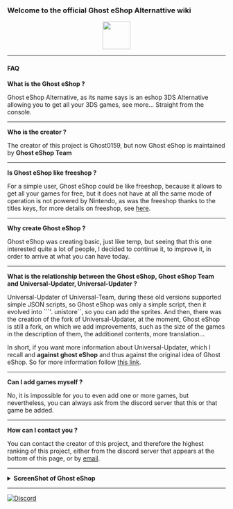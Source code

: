 ### **Welcome to the official Ghost eShop Alternattive wiki**
<div align="center"><img src="http://ghosteshop.com/icon.png" height="64px"></div>

___

#### **FAQ**
**What is the Ghost eShop ?**

Ghost eShop Alternative, as its name says is an eshop 3DS Alternative allowing you to get all your 3DS games, see more...
Straight from the console.
___
**Who is the creator ?**

The creator of this project is Ghost0159, but now Ghost eShop is maintained by **Ghost eShop Team**
___
**Is Ghost eShop like freeshop ?**

For a simple user, Ghost eShop could be like freeshop, because it allows to get all your games for free, but it does not have at all the same mode of operation is not powered by Nintendo, as was the freeshop thanks to the titles keys, for more details on freeshop, see [here](https://freeshop.pw).
___
**Why create Ghost eShop ?**

Ghost eShop was creating basic, just like temp, but seeing that this one interested quite a lot of people, I decided to continue it, to improve it, in order to arrive at what you can have today.
___
**What is the relationship between the Ghost eShop, Ghost eShop Team and Universal-Updater, Universal-Updater ?**

Universal-Updater of Universal-Team, during these old versions supported simple JSON scripts, so Ghost eShop was only a simple script, then it evolved into ```'. unistore``, so you can add the sprites.
And then, there was the creation of the fork of Universal-Updater, at the moment, Ghost eShop is still a fork, on which we add improvements, such as the size of the games in the description of them, the additionel contents, more translation...

In short, if you want more information about Universal-Updater, which I recall and **against ghost eShop** and thus against the original idea of Ghost eShop.
So for more information follow [this link](https://github.com/Unversal-Team/).
___
**Can I add games myself ?**

No, it is impossible for you to even add one or more games, but nevertheless, you can always ask from the discord server that this or that game be added.
___
**How can I contact you ?**

You can contact the creator of this project, and therefore the highest ranking of this project, either from the discord server that appears at the bottom of this page, or by [email](mailto::contact.ghost01@gmail.com).
___
<details><summary><B>ScreenShot of Ghost eShop</B></summary>
<div><img src="https://cdn.ghosteshop.com/Images/3ds/Ghost%20eShop%20Alternative%203DS/screenshot/01-Checking%20Update.png" height="300px"> <img src="https://cdn.ghosteshop.com/Images/3ds/Ghost%20eShop%20Alternative%203DS/screenshot/02-Main%20Menu.png" height="300px"> <img src="https://cdn.ghosteshop.com/Images/3ds/Ghost%20eShop%20Alternative%203DS/screenshot/03-Multi%20Version.png" height="300px"> <img src="https://cdn.ghosteshop.com/Images/3ds/Ghost%20eShop%20Alternative%203DS/screenshot/04-Availible%20Downloads.png" height="300px"> <img src="https://cdn.ghosteshop.com/Images/3ds/Ghost%20eShop%20Alternative%203DS/screenshot/05-Search%20%26%20Filters.png" height="300px"> <img src="https://cdn.ghosteshop.com/Images/3ds/Ghost%20eShop%20Alternative%203DS/screenshot/06-Search%20Title.png" height="300px"> <img src="https://cdn.ghosteshop.com/Images/3ds/Ghost%20eShop%20Alternative%203DS/screenshot/07-Search%20Author.png" height="300px"> <img src="https://cdn.ghosteshop.com/Images/3ds/Ghost%20eShop%20Alternative%203DS/screenshot/08-Search%20Category.png" height="300px"> <img src="https://cdn.ghosteshop.com/Images/3ds/Ghost%20eShop%20Alternative%203DS/screenshot/09-Search%20Category.png" height="300px"> <img src="https://cdn.ghosteshop.com/Images/3ds/Ghost%20eShop%20Alternative%203DS/screenshot/10-Search%20Console.png" height="300px"> <img src="https://cdn.ghosteshop.com/Images/3ds/Ghost%20eShop%20Alternative%203DS/screenshot/11-Mark%20Menu.png" height="300px"> <img src="https://cdn.ghosteshop.com/Images/3ds/Ghost%20eShop%20Alternative%203DS/screenshot/12-Mark%20Game.png" height="300px"> <img src="https://cdn.ghosteshop.com/Images/3ds/Ghost%20eShop%20Alternative%203DS/screenshot/13-Filter%20Mark.png" height="300px"> <img src="https://cdn.ghosteshop.com/Images/3ds/Ghost%20eShop%20Alternative%203DS/screenshot/14-Sorting%20Menu.png" height="300px"> <img src="https://cdn.ghosteshop.com/Images/3ds/Ghost%20eShop%20Alternative%203DS/screenshot/15-Sorting%20Title%20Ascending.png" height="300px"> <img src="https://cdn.ghosteshop.com/Images/3ds/Ghost%20eShop%20Alternative%203DS/screenshot/16-Sorting%20Last%20Update%20Descending.png" height="300px"> <img src="https://cdn.ghosteshop.com/Images/3ds/Ghost%20eShop%20Alternative%203DS/screenshot/17-Grid%20Vue.png" height="300px"> <img src="https://cdn.ghosteshop.com/Images/3ds/Ghost%20eShop%20Alternative%203DS/screenshot/17-List%20Vue.png" height="300px"> <img src="https://cdn.ghosteshop.com/Images/3ds/Ghost%20eShop%20Alternative%203DS/screenshot/18-Settings%20Menu.png" height="300px"> <img src="https://cdn.ghosteshop.com/Images/3ds/Ghost%20eShop%20Alternative%203DS/screenshot/19-Choose%20Language.png" height="300px"> <img src="https://cdn.ghosteshop.com/Images/3ds/Ghost%20eShop%20Alternative%203DS/screenshot/20-Select%20eShop.png" height="300px"> <img src="https://cdn.ghosteshop.com/Images/3ds/Ghost%20eShop%20Alternative%203DS/screenshot/30-View%20Screen%201.png" height="300px"> <img src="https://cdn.ghosteshop.com/Images/3ds/Ghost%20eShop%20Alternative%203DS/screenshot/30-View%20Screen%202.png" height="300px"> <img src="https://cdn.ghosteshop.com/Images/3ds/Ghost%20eShop%20Alternative%203DS/screenshot/31-Screen%20Boxart.png" height="300px"></div>
</details>

___

[![Discord](https://discordapp.com/api/guilds/633965704424718336/widget.png?style=banner3&time)](https://discord.gg/9Rqvh9F)
